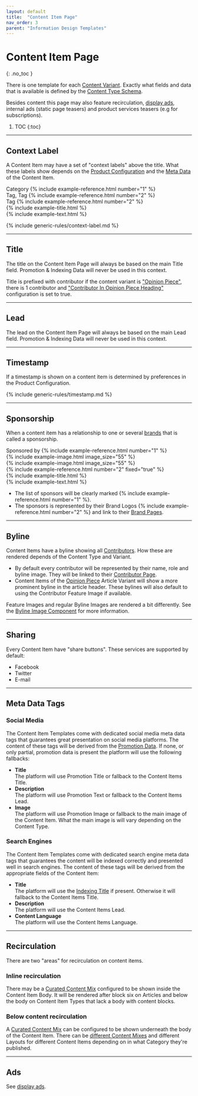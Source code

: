 ```yaml
---
layout: default
title:  "Content Item Page"
nav_order: 3
parent: "Information Design Templates"
---
```


# Content Item Page
{: .no_toc }

There is one template for each [Content Variant](../data-models/content-item.md#content-variants). Exactly what fields and data that is available is defined by the [Content Type Schema](../data-models/content-item.md).

Besides content this page may also feature recirculation, [display ads](components-and-containers-ad.md), internal ads (static page teasers) and product services teasers (e.g for subscriptions).

1. TOC
{:toc}

----

## Context Label

A Content Item may have a set of "context labels" above the title. What these labels show depends on the [Product Configuration](../configuration/content-item-context-label-preferences.md) and the [Meta Data](../data-models/content-item.md#meta-data) of the Content Item.

<div class="example">
  <div class="example-context-label-group">
    <div class="example-context-label-part">
      <span class="example-context-label">Category {% include example-reference.html number="1" %}</span>
    </div>
    <div class="example-context-label-part">
      <span class="example-context-label">Tag, Tag {% include example-reference.html number="2" %}</span>
    </div>
    <div class="example-context-label-part">
      <span class="example-context-label">Tag {% include example-reference.html number="2" %}</span>
    </div>
  </div>
  <div class="example-title">
    {% include example-title.html %}
  </div>
  <div class="example-body">
    {% include example-text.html %}
  </div>
</div>

{% include generic-rules/context-label.md %}

----

## Title

The title on the Content Item Page will always be based on the main Title field.
Promotion & Indexing Data will never be used in this context.

Title is prefixed with contributor if the content variant is ["Opinion Piece"](../data-models/content-type-article.html#content-variants), there is 1 contributor and ["Contributor In Opinion Piece Heading"](../configuration/content-item-preferences) configuration is set to true.

----

## Lead

The lead on the Content Item Page will always be based on the main Lead field.
Promotion & Indexing Data will never be used in this context.

----

## Timestamp

If a timestamp is shown on a content item is determined by preferences in the Product Configuration. 

{% include generic-rules/timestamp.md %}

----

## Sponsorship

When a content item has a relationship to one or several [brands](../data-models/brand.md) that is called a sponsorship.

<div class="example">
  <div class="example-sponsor">
    <div class="example-group-header">Sponsored by {% include example-reference.html number="1" %}</div>
    <div class="example-sponsor-brand">
      {% include example-image.html image_size="55" %}
    </div>
    <div class="example-sponsor-brand">
      {% include example-image.html image_size="55" %}
    </div>
    {% include example-reference.html number="2" fixed="true" %}
  </div>
  <div class="example-title">
    {% include example-title.html %}
  </div>
  <div class="example-body">
    {% include example-text.html %}
  </div>
</div>

* The list of sponsors will be clearly marked {% include example-reference.html number="1" %}.
* The sponsors is represented by their Brand Logos {% include example-reference.html number="2" %} and link to their [Brand Pages](brand.md).

----

## Byline

Content Items have a byline showing all [Contributors](../data-models/contributor.md). How these are rendered depends of the Content Type and Variant. 

* By default every contributor will be represented by their name, role and byline image. They will be linked to their [Contributor Page](contributor.md).
* Content Items of the [Opinion Piece](../data-models/content-type-article#content-variants) Article Variant will show a more prominent byline in the article header. These bylines will also default to using the Contributor Feature Image if available.

Feature Images and regular Byline Images are rendered a bit differently. See the [Byline Image Component](components-and-containers-byline-image.md) for more information. 

----

## Sharing

Every Content Item have "share buttons". These services are supported by default:

* Facebook
* Twitter
* E-mail

----

## Meta Data Tags

### Social Media

The Content Item Templates come with dedicated social media meta data tags that guarantees great presentation on social media platforms. 
The content of these tags will be derived from the [Promotion Data](../data-models/content-item.md#promotion--indexing-data). If none, or only partial, promotion data is present the platform will use the following fallbacks:

* **Title**  
  The platform will use Promotion Title or fallback to the Content Items Title.
* **Description**  
  The platform will use Promotion Text or fallback to the Content Items Lead.
* **Image**  
  The platform will use Promotion Image or fallback to the main image of the Content Item. 
  What the main image is will vary depending on the Content Type.

### Search Engines

The Content Item Templates come with dedicated search engine meta data tags that guarantees the content will be indexed correctly and presented well in search engines. The content of these tags will be derived from the appropriate fields of the Content Item:

* **Title**  
  The platform will use the [Indexing Title](../data-models/content-item.md#promotion--indexing-data) if present. Otherwise it will fallback to the Content Items Title.
* **Description**  
  The platform will use the Content Items Lead.
* **Content Language**  
  The platform will use the Content Items Language.

----

## Recirculation

There are two "areas" for recirculation on content items. 

### Inline recirculation

There may be a [Curated Content Mix](../configuration/curated-content-mix.md#recirculation-mix-inside-article-content-items) configured to be shown inside the Content Item Body. It will be rendered after block six on Articles and below the body on Content Item Types that lack a body with content blocks.

### Below content recirculation

A [Curated Content Mix](../configuration/curated-content-mix.md#recirculation-content-mix) can be configured to be shown underneath the body of the Content Item. There can be [different Content Mixes](../configuration/curated-content-mix.md#recirculation-content-mix-for-specific-categories) and different Layouts for different Content Items depending on in what Category they're published.

----

## Ads

See [display ads](components-and-containers-ad.md).

